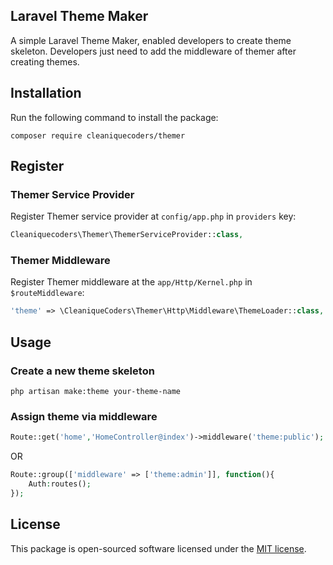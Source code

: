 ## Laravel Theme Maker

A simple Laravel Theme Maker, enabled developers to create theme skeleton. Developers just need to add the middleware of themer after creating themes.

## Installation

Run the following command to install the package:

```
composer require cleaniquecoders/themer
```

## Register

### Themer Service Provider

Register Themer service provider at `config/app.php` in `providers` key:

```php
Cleaniquecoders\Themer\ThemerServiceProvider::class,
```

### Themer Middleware

Register Themer middleware at the `app/Http/Kernel.php` in `$routeMiddleware`:

```php
'theme' => \CleaniqueCoders\Themer\Http\Middleware\ThemeLoader::class,
```

## Usage

### Create a new theme skeleton

```
php artisan make:theme your-theme-name
```

### Assign theme via middleware

```php
Route::get('home','HomeController@index')->middleware('theme:public');
```

OR 

```php
Route::group(['middleware' => ['theme:admin']], function(){
	Auth:routes();
});
```

## License

This package is open-sourced software licensed under the [MIT license](http://opensource.org/licenses/MIT).